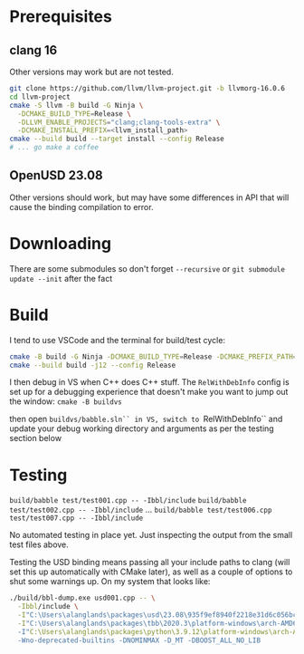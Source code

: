 # Prerequisites
## clang 16
Other versions may work but are not tested.

```sh
git clone https://github.com/llvm/llvm-project.git -b llvmorg-16.0.6
cd llvm-project
cmake -S llvm -B build -G Ninja \
  -DCMAKE_BUILD_TYPE=Release \
  -DLLVM_ENABLE_PROJECTS="clang;clang-tools-extra" \
  -DCMAKE_INSTALL_PREFIX=<llvm_install_path>
cmake --build build --target install --config Release
# ... go make a coffee
```

## OpenUSD 23.08
Other versions should work, but may have some differences in API that will cause the binding compilation to error.


# Downloading
There are some submodules so don't forget `--recursive` or `git submodule update --init` after the fact

# Build
I tend to use VSCode and the terminal for build/test cycle:
```sh
cmake -B build -G Ninja -DCMAKE_BUILD_TYPE=Release -DCMAKE_PREFIX_PATH=<llvm_install_path>`
cmake --build build -j12 --config Release
```

I then debug in VS when C++ does C++ stuff. The `RelWithDebInfo` config is set up for a debugging experience that doesn't make you want to jump out the window:
`cmake -B buildvs`

then open `buildvs/babble.sln`` in VS, switch to `RelWithDebInfo`` and update your debug working directory and arguments as per the testing section below

# Testing
`build/babble test/test001.cpp -- -Ibbl/include`
`build/babble test/test002.cpp -- -Ibbl/include`
...
`build/babble test/test006.cpp test/test007.cpp -- -Ibbl/include`

No automated testing in place yet. Just inspecting the output from the small test files above. 

Testing the USD binding means passing all your include paths to clang (will set this up automatically with CMake later), as well as a couple of options to shut some warnings up. On my system that looks like:
```sh
./build/bbl-dump.exe usd001.cpp -- \
  -Ibbl/include \
  -I"C:\Users\alanglands\packages\usd\23.08\935f9ef8940f2218e31d6c056bc032a600dbd374\include\" \ -I"C:\Users\alanglands\packages\boost\1.79.0\platform-windows\arch-AMD64\vs-2022\python-3.9.12\cfg-release\include\" \
  -I"C:\Users\alanglands\packages\tbb\2020.3\platform-windows\arch-AMD64\include\" \
  -I"C:\Users\alanglands\packages\python\3.9.12\platform-windows\arch-AMD64\include" \
  -Wno-deprecated-builtins -DNOMINMAX -D_MT -DBOOST_ALL_NO_LIB
```